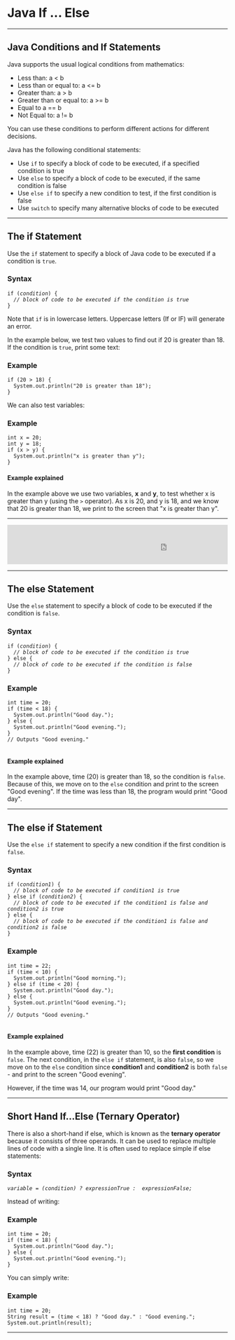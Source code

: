 
<h1>Java <span class="color_h1">If ... Else</span></h1>
<div class="w3-clear nextprev">

</div>
<hr>

<h2>Java Conditions and If Statements</h2>

<p>Java supports the usual logical conditions from mathematics:</p>
<ul>
<li>Less than: <span class="w3-codespan">a &lt; b</span></li>
<li>Less than or equal to: <span class="w3-codespan">a &lt;= b</span></li>
<li>Greater than: <span class="w3-codespan">a &gt; b</span></li>
<li>Greater than or equal to: <span class="w3-codespan">a &gt;= b</span></li>
<li>Equal to <span class="w3-codespan">a == b</span></li>
<li>Not Equal to: <span class="w3-codespan">a != b</span></li>
</ul>
<p>You can use these conditions to perform different actions for different decisions.</p>
<p>Java has the following conditional statements:</p>
<ul>
  <li>Use <code class="w3-codespan">if</code> to specify a block of code to be executed, if a specified condition is true</li>
  <li>Use <code class="w3-codespan">else</code> to specify a block of code to be executed, if the same condition is false</li>
  <li>Use <code class="w3-codespan">else if</code> to specify a new condition to test, if the first condition is false</li>
  <li>Use <code class="w3-codespan">switch</code> to specify many alternative blocks of code to be executed</li>
</ul>

<hr>

<h2>The if Statement</h2>

<p>Use the <code class="w3-codespan">if</code> statement to specify a block of Java code to be executed if a condition is <code class="w3-codespan">true</code>.</p>

<div class="w3-example">
<h3>Syntax</h3>
<pre class=" w3-white language-java"><code class=" language-java"><span class="token keyword keyword-if">if</span> <span class="token punctuation">(</span><em>condition</em><span class="token punctuation">)</span> <span class="token punctuation">{</span>
  <span class="token comment"><em>// block of code to be executed if the condition is true</em></span>
<span class="token punctuation">}</span>
</code></pre>
</div>

<div class="w3-panel w3-note">
<p>Note that <code class="w3-codespan">if</code> is in lowercase letters. Uppercase letters (If or IF) will generate an error.</p>
</div>
<p>In the example below, we test two values to find out if 20 is greater than 
18. If the condition is <code class="w3-codespan">true</code>, print some text:</p>
<div class="w3-example">
<h3>Example</h3>
<pre class=" w3-white language-java"><code class=" language-java"><span class="token keyword keyword-if">if</span> <span class="token punctuation">(</span><span class="token number">20</span> <span class="token operator">&gt;</span> <span class="token number">18</span><span class="token punctuation">)</span> <span class="token punctuation">{</span>
  <span class="token class-name">System</span><span class="token punctuation">.</span>out<span class="token punctuation">.</span><span class="token function">println</span><span class="token punctuation">(</span><span class="token string">"20 is greater than 18"</span><span class="token punctuation">)</span><span class="token punctuation">;</span>
<span class="token punctuation">}</span>
</code></pre>
<p>

</p>
</div>

<p>We can also test variables:</p>
<div class="w3-example">
<h3>Example</h3>
<pre class=" w3-white language-java"><code class=" language-java"><span class="token keyword keyword-int">int</span> x <span class="token operator">=</span> <span class="token number">20</span><span class="token punctuation">;</span>
<span class="token keyword keyword-int">int</span> y <span class="token operator">=</span> <span class="token number">18</span><span class="token punctuation">;</span>
<span class="token keyword keyword-if">if</span> <span class="token punctuation">(</span>x <span class="token operator">&gt;</span> y<span class="token punctuation">)</span> <span class="token punctuation">{</span>
  <span class="token class-name">System</span><span class="token punctuation">.</span>out<span class="token punctuation">.</span><span class="token function">println</span><span class="token punctuation">(</span><span class="token string">"x is greater than y"</span><span class="token punctuation">)</span><span class="token punctuation">;</span>
<span class="token punctuation">}</span>
</code></pre>
<p>

</p>
</div>
<h4>Example explained</h4>
<p>In the example above we use two variables, <strong>x</strong> and <strong>y</strong>, 
to test whether x is greater than y 
(using the <code class="w3-codespan">&gt;</code> operator). As x is 20, and y is 18, and we know that 20 is greater than 18, we print to the screen that "x is greater than y".</p>

<hr>
<div id="midcontentadcontainer" style="overflow:auto;text-align:center">
<!-- MidContent -->

  <div id="div-gpt-ad-1493883843099-0" style="" data-google-query-id="CM-XvLOK5ugCFW1Uwgod-xsFzw">
    
  <div id="google_ads_iframe_/16833175/MidContent_0__container__" style="border: 0pt none; display: inline-block; width: 728px; height: 90px;"><iframe frameborder="0" src="https://tpc.googlesyndication.com/safeframe/1-0-37/html/container.html" id="google_ads_iframe_/16833175/MidContent_0" title="3rd party ad content" name="" scrolling="no" marginwidth="0" marginheight="0" width="728" height="90" data-is-safeframe="true" sandbox="allow-forms allow-pointer-lock allow-popups allow-popups-to-escape-sandbox allow-same-origin allow-scripts allow-top-navigation-by-user-activation" data-google-container-id="6" style="border: 0px; vertical-align: bottom;" data-load-complete="true"></iframe></div></div>
    
</div>
<hr>

<h2>The else Statement</h2>
<p>Use the <code class="w3-codespan">else</code> statement to specify a block of code to be executed if the condition is <code class="w3-codespan">false</code>.</p>

<div class="w3-example">
<h3>Syntax</h3>
<pre class=" w3-white language-java"><code class=" language-java"><span class="token keyword keyword-if">if</span> <span class="token punctuation">(</span><em>condition</em><span class="token punctuation">)</span> <span class="token punctuation">{</span>
  <span class="token comment"><em>// block of code to be executed if the condition is true</em></span>
<span class="token punctuation">}</span> <span class="token keyword keyword-else">else</span> <span class="token punctuation">{</span>
  <span class="token comment"><em>// block of code to be executed if the condition is false</em></span>
<span class="token punctuation">}</span>
</code></pre>
</div>

<div class="w3-example">
<h3>Example</h3>
<pre class=" w3-white language-java" data-line="4"><code class=" language-java"><span class="token keyword keyword-int">int</span> time <span class="token operator">=</span> <span class="token number">20</span><span class="token punctuation">;</span>
<span class="token keyword keyword-if">if</span> <span class="token punctuation">(</span>time <span class="token operator">&lt;</span> <span class="token number">18</span><span class="token punctuation">)</span> <span class="token punctuation">{</span>
  <span class="token class-name">System</span><span class="token punctuation">.</span>out<span class="token punctuation">.</span><span class="token function">println</span><span class="token punctuation">(</span><span class="token string">"Good day."</span><span class="token punctuation">)</span><span class="token punctuation">;</span>
<span class="token punctuation">}</span> <span class="token keyword keyword-else">else</span> <span class="token punctuation">{</span>
  <span class="token class-name">System</span><span class="token punctuation">.</span>out<span class="token punctuation">.</span><span class="token function">println</span><span class="token punctuation">(</span><span class="token string">"Good evening."</span><span class="token punctuation">)</span><span class="token punctuation">;</span>
<span class="token punctuation">}</span>
<span class="token comment">// Outputs "Good evening."</span>
<div aria-hidden="true" data-range="4" class=" line-highlight" data-start="4" style="top: 66px;"> 
</div></code></pre>
<p>
</p>
</div>
<h4>Example explained</h4>
<p>In the example above, time (20) is greater than 18, so the condition is <code class="w3-codespan">false</code>. 
Because of this, we move on to the <code class="w3-codespan">else</code> condition and print to the screen "Good 
evening". If the time was less than 18, the program would print "Good day".</p>
<hr>

<h2>The else if Statement</h2>

<p>Use the <code class="w3-codespan">else if</code> statement to specify a new condition if the first condition is <code class="w3-codespan">false</code>.</p>

<div class="w3-example">
<h3>Syntax</h3>
<pre class=" w3-white language-java" data-keep-tags="em"><code class=" language-java"><span class="token keyword keyword-if">if</span> <span class="token punctuation">(</span><em>condition1</em><span class="token punctuation">)</span> <span class="token punctuation">{</span>
  <span class="token comment"><em>// block of code to be executed if condition1 is true</em></span>
<span class="token punctuation">}</span> <span class="token keyword keyword-else">else</span> <span class="token keyword keyword-if">if</span> <span class="token punctuation">(</span><em>condition2</em><span class="token punctuation">)</span> <span class="token punctuation">{</span>
  <span class="token comment"><em>// block of code to be executed if the condition1 is false and condition2 is true</em></span>
<span class="token punctuation">}</span> <span class="token keyword keyword-else">else</span> <span class="token punctuation">{</span>
  <span class="token comment"><em>// block of code to be executed if the condition1 is false and condition2 is false</em></span>
<span class="token punctuation">}</span>
</code></pre>
</div>

<div class="w3-example">
<h3>Example</h3>
<pre class=" w3-white language-java" data-line="4"><code class=" language-java"><span class="token keyword keyword-int">int</span> time <span class="token operator">=</span> <span class="token number">22</span><span class="token punctuation">;</span>
<span class="token keyword keyword-if">if</span> <span class="token punctuation">(</span>time <span class="token operator">&lt;</span> <span class="token number">10</span><span class="token punctuation">)</span> <span class="token punctuation">{</span>
  <span class="token class-name">System</span><span class="token punctuation">.</span>out<span class="token punctuation">.</span><span class="token function">println</span><span class="token punctuation">(</span><span class="token string">"Good morning."</span><span class="token punctuation">)</span><span class="token punctuation">;</span>
<span class="token punctuation">}</span> <span class="token keyword keyword-else">else</span> <span class="token keyword keyword-if">if</span> <span class="token punctuation">(</span>time <span class="token operator">&lt;</span> <span class="token number">20</span><span class="token punctuation">)</span> <span class="token punctuation">{</span>
  <span class="token class-name">System</span><span class="token punctuation">.</span>out<span class="token punctuation">.</span><span class="token function">println</span><span class="token punctuation">(</span><span class="token string">"Good day."</span><span class="token punctuation">)</span><span class="token punctuation">;</span>
<span class="token punctuation">}</span> <span class="token keyword keyword-else">else</span> <span class="token punctuation">{</span>
  <span class="token class-name">System</span><span class="token punctuation">.</span>out<span class="token punctuation">.</span><span class="token function">println</span><span class="token punctuation">(</span><span class="token string">"Good evening."</span><span class="token punctuation">)</span><span class="token punctuation">;</span>
<span class="token punctuation">}</span>
<span class="token comment">// Outputs "Good evening."</span>
<div aria-hidden="true" data-range="4" class=" line-highlight" data-start="4" style="top: 66px;"> 
</div></code></pre>
<p>
</p>
</div>
<h4>Example explained</h4>
<p>In the example above, time (22) is greater than 10, so the <strong>first condition</strong> is <code class="w3-codespan">false</code>. The next condition, in the  
<code class="w3-codespan">else if</code> statement, is also <code class="w3-codespan">false</code>, so we move on to the <code class="w3-codespan">else</code>
condition since <strong>condition1</strong> and <strong>condition2</strong> is both <code class="w3-codespan">false</code> - and print to the screen "Good 
evening".</p>
<p>However, if the time was 14, our program would print "Good day."</p>
<hr>

<h2>Short Hand If...Else (Ternary Operator)</h2>
<p>There is also a short-hand if else, which is known as the <strong>ternary 
operator</strong> because it consists of three operands. It can be used to 
replace multiple lines of code with a single line. It is often used to replace 
simple if else statements:</p>

<div class="w3-example">
<h3>Syntax</h3>
<em><pre class=" w3-white language-java"><code class=" language-java"><em>variable</em> <span class="token operator">=</span> <span class="token punctuation">(</span><em>condition</em><span class="token punctuation">)</span> <span class="token operator">?</span> <em>expressionTrue</em> <span class="token operator">:</span> <em> expressionFalse</em><span class="token punctuation">;</span>
</code></pre></em>
</div>

<p>Instead of writing:</p>
<div class="w3-example">
<h3>Example</h3>
<pre class=" w3-white language-java"><code class=" language-java"><span class="token keyword keyword-int">int</span> time <span class="token operator">=</span> <span class="token number">20</span><span class="token punctuation">;</span>
<span class="token keyword keyword-if">if</span> <span class="token punctuation">(</span>time <span class="token operator">&lt;</span> <span class="token number">18</span><span class="token punctuation">)</span> <span class="token punctuation">{</span>
  <span class="token class-name">System</span><span class="token punctuation">.</span>out<span class="token punctuation">.</span><span class="token function">println</span><span class="token punctuation">(</span><span class="token string">"Good day."</span><span class="token punctuation">)</span><span class="token punctuation">;</span>
<span class="token punctuation">}</span> <span class="token keyword keyword-else">else</span> <span class="token punctuation">{</span>
  <span class="token class-name">System</span><span class="token punctuation">.</span>out<span class="token punctuation">.</span><span class="token function">println</span><span class="token punctuation">(</span><span class="token string">"Good evening."</span><span class="token punctuation">)</span><span class="token punctuation">;</span>
<span class="token punctuation">}</span>
</code></pre>
<p>
</p>
</div>
<p>You can simply write:</p>
<div class="w3-example">
<h3>Example</h3>
<pre class=" w3-white language-java"><code class=" language-java"><span class="token keyword keyword-int">int</span> time <span class="token operator">=</span> <span class="token number">20</span><span class="token punctuation">;</span>
<span class="token class-name">String</span> result <span class="token operator">=</span> <span class="token punctuation">(</span>time <span class="token operator">&lt;</span> <span class="token number">18</span><span class="token punctuation">)</span> <span class="token operator">?</span> <span class="token string">"Good day."</span> <span class="token operator">:</span> <span class="token string">"Good evening."</span><span class="token punctuation">;</span>
<span class="token class-name">System</span><span class="token punctuation">.</span>out<span class="token punctuation">.</span><span class="token function">println</span><span class="token punctuation">(</span>result<span class="token punctuation">)</span><span class="token punctuation">;</span>
</code></pre>
<p>
</p>
</div>
<hr>




</div>